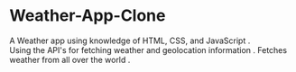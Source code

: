 # Weather-App-Clone

A Weather app using knowledge of HTML, CSS, and JavaScript .
<br>
Using the API's for fetching weather and geolocation information .
Fetches weather from all over the world .
